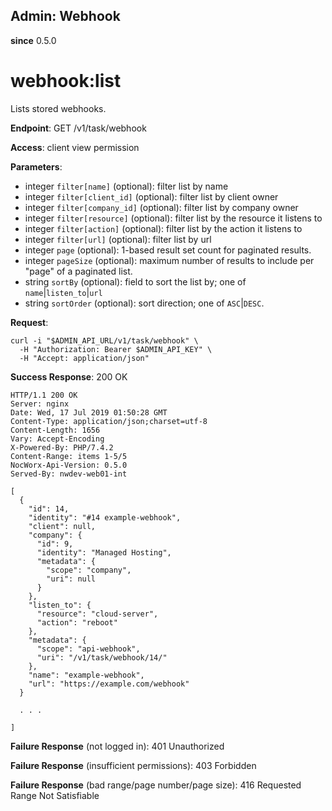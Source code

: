 Admin: Webhook
--------------

**since** 0.5.0

webhook:list
============

Lists stored webhooks.

**Endpoint**:  GET /v1/task/webhook

**Access**: client view permission

**Parameters**:
- integer `filter[name]` (optional): filter list by name
- integer `filter[client_id]` (optional): filter list by client owner
- integer `filter[company_id]` (optional): filter list by company owner
- integer `filter[resource]` (optional): filter list by the resource it listens to
- integer `filter[action]` (optional): filter list by the action it listens to
- integer `filter[url]` (optional): filter list by url
- integer `page` (optional): 1-based result set count for paginated results.
- integer `pageSize` (optional): maximum number of results to include per "page" of a paginated list.
- string `sortBy` (optional): field to sort the list by; one of `name`|`listen_to`|`url`
- string `sortOrder` (optional): sort direction; one of `ASC`|`DESC`.

**Request**:
```
curl -i "$ADMIN_API_URL/v1/task/webhook" \
  -H "Authorization: Bearer $ADMIN_API_KEY" \
  -H "Accept: application/json"
```

**Success Response**: 200 OK
```
HTTP/1.1 200 OK
Server: nginx
Date: Wed, 17 Jul 2019 01:50:28 GMT
Content-Type: application/json;charset=utf-8
Content-Length: 1656
Vary: Accept-Encoding
X-Powered-By: PHP/7.4.2
Content-Range: items 1-5/5
NocWorx-Api-Version: 0.5.0
Served-By: nwdev-web01-int

[
  {
    "id": 14,
    "identity": "#14 example-webhook",
    "client": null,
    "company": {
      "id": 9,
      "identity": "Managed Hosting",
      "metadata": {
        "scope": "company",
        "uri": null
      }
    },
    "listen_to": {
      "resource": "cloud-server",
      "action": "reboot"
    },
    "metadata": {
      "scope": "api-webhook",
      "uri": "/v1/task/webhook/14/"
    },
    "name": "example-webhook",
    "url": "https://example.com/webhook"
  }

  . . .

]
```

**Failure Response** (not logged in): 401 Unauthorized

**Failure Response** (insufficient permissions): 403 Forbidden

**Failure Response** (bad range/page number/page size): 416 Requested Range Not Satisfiable
